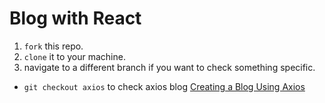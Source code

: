 # Blog with React

1. `fork` this repo.
1. `clone` it to your machine.
1. navigate to a different branch if you want to check something specific.

* `git checkout axios` to check axios blog [Creating a Blog Using Axios](https://medium.com/@shmesa23/creemos-un-blog-con-react-y-c%C3%B3mo-hacer-peticiones-http-con-axios-parte-ii-43e6020cd93c)
